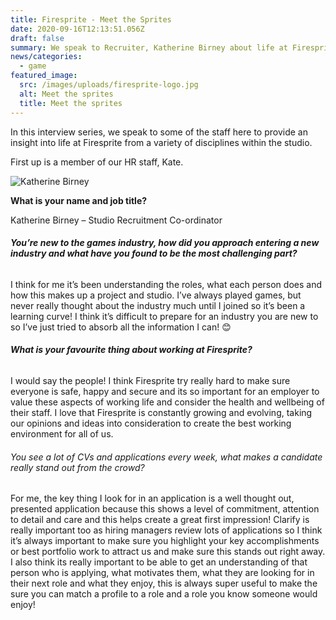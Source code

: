```yaml
---
title: Firesprite - Meet the Sprites
date: 2020-09-16T12:13:51.056Z
draft: false
summary: We speak to Recruiter, Katherine Birney about life at Firesprite
news/categories:
  - game
featured_image:
  src: /images/uploads/firesprite-logo.jpg
  alt: Meet the sprites
  title: Meet the sprites
---
```

In this interview series, we speak to some of the staff here to provide an insight into life at Firesprite from a variety of disciplines within the studio. 

First up is a member of our HR staff, Kate. 

![Katherine Birney](/images/uploads/kate.png "Katherine Birney")

**What is your name and job title?**

Katherine Birney – Studio Recruitment Co-ordinator

###### **You’re new to the games industry, how did you approach entering a new industry and what have you found to be the most challenging part?**

I think for me it’s been understanding the roles, what each person does and how this makes up a project and studio. I’ve always played games, but never really thought about the industry much until I joined so it’s been a learning curve! I think it’s difficult to prepare for an industry you are new to so I’ve just tried to absorb all the information I can! 😊

###### **What is your favourite thing about working at Firesprite?**

I would say the people! I think Firesprite try really hard to make sure everyone is safe, happy and secure and its so important for an employer to value these aspects of working life and consider the health and wellbeing of their staff. I love that Firesprite is constantly growing and evolving, taking our opinions and ideas into consideration to create the best working environment for all of us.

###### You see a lot of CVs and applications every week, what makes a candidate really stand out from the crowd?

For me, the key thing I look for in an application is a well thought out, presented application because this shows a level of commitment, attention to detail and care and this helps create a great first impression! Clarify is really important too as hiring managers review lots of applications so I think it’s always important to make sure you highlight your key accomplishments or best portfolio work to attract us and make sure this stands out right away. I also think its really important to be able to get an understanding of that person who is applying, what motivates them, what they are looking for in their next role and what they enjoy, this is always super useful to make the sure you can match a profile to a role and a role you know someone would enjoy!